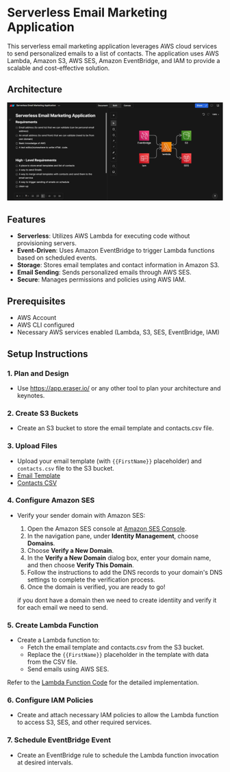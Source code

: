 # Serverless Email Marketing Application

This serverless email marketing application leverages AWS cloud services to send personalized emails to a list of contacts. The application uses AWS Lambda, Amazon S3, AWS SES, Amazon EventBridge, and IAM to provide a scalable and cost-effective solution.

## Architecture

![Architecture Diagram](Architecture.jpg)

## Features

- **Serverless**: Utilizes AWS Lambda for executing code without provisioning servers.
- **Event-Driven**: Uses Amazon EventBridge to trigger Lambda functions based on scheduled events.
- **Storage**: Stores email templates and contact information in Amazon S3.
- **Email Sending**: Sends personalized emails through AWS SES.
- **Secure**: Manages permissions and policies using AWS IAM.

## Prerequisites

- AWS Account
- AWS CLI configured
- Necessary AWS services enabled (Lambda, S3, SES, EventBridge, IAM)

## Setup Instructions

### 1. Plan and Design

- Use https://app.eraser.io/ or any other tool to plan your architecture and keynotes.

### 2. Create S3 Buckets

- Create an S3 bucket to store the email template and contacts.csv file.

### 3. Upload Files

- Upload your email template (with `{{FirstName}}` placeholder) and `contacts.csv` file to the S3 bucket.
- [Email Template](email_template.html)
- [Contacts CSV](contacts.csv)

### 4. Configure Amazon SES

- Verify your sender domain with Amazon SES:
  1. Open the Amazon SES console at [Amazon SES Console](https://console.aws.amazon.com/ses/).
  2. In the navigation pane, under **Identity Management**, choose **Domains**.
  3. Choose **Verify a New Domain**.
  4. In the **Verify a New Domain** dialog box, enter your domain name, and then choose **Verify This Domain**.
  5. Follow the instructions to add the DNS records to your domain's DNS settings to complete the verification process.
  6. Once the domain is verified, you are ready to go!
 
  if you dont have a domain then we need to create identiity and verify it for each email we need to send.

### 5. Create Lambda Function

- Create a Lambda function to:
  - Fetch the email template and contacts.csv from the S3 bucket.
  - Replace the `{{FirstName}}` placeholder in the template with data from the CSV file.
  - Send emails using AWS SES.

Refer to the [Lambda Function Code](Lambda_Function.txt) for the detailed implementation.

### 6. Configure IAM Policies

- Create and attach necessary IAM policies to allow the Lambda function to access S3, SES, and other required services.

### 7. Schedule EventBridge Event

- Create an EventBridge rule to schedule the Lambda function invocation at desired intervals.
